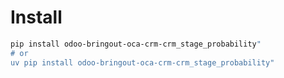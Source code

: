 # Install

```bash
pip install odoo-bringout-oca-crm-crm_stage_probability"
# or
uv pip install odoo-bringout-oca-crm-crm_stage_probability"
```
